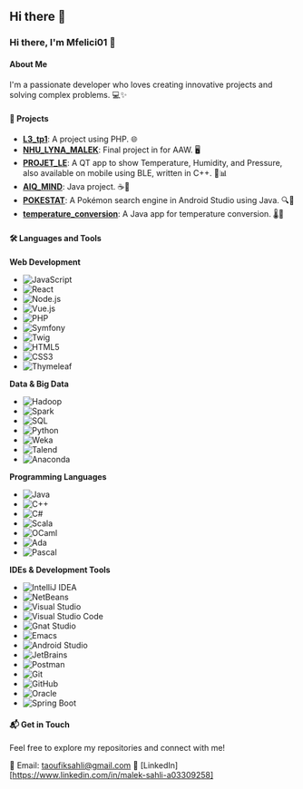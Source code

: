 ## Hi there 👋

### Hi there, I'm Mfelici01 👋

#### About Me
I'm a passionate developer who loves creating innovative projects and solving complex problems. 💻✨

#### 🚀 Projects
- **[L3_tp1](https://github.com/mfelici01/L3_tp1)**: A project using PHP. 🌐
- **[NHU_LYNA_MALEK](https://github.com/mfelici01/NHU_LYNA_MALEK)**: Final project in for AAW. 🖥️
- **[PROJET_LE](https://github.com/mfelici01/PROJET_LE)**: A QT app to show Temperature, Humidity, and Pressure, also available on mobile using BLE, written in C++. 📱📊
- **[AIQ_MIND](https://github.com/mfelici01/AIQ_MIND)**: Java project. ☕🤖
- **[POKESTAT](https://github.com/mfelici01/POKESTAT)**: A Pokémon search engine in Android Studio using Java. 🔍📱
- **[temperature_conversion](https://github.com/mfelici01/temperature_conversion)**: A Java app for temperature conversion. 🌡️🔄

#### 🛠️ Languages and Tools

**Web Development**
- ![JavaScript](https://img.shields.io/badge/-JavaScript-F7DF1E?style=flat-square&logo=javascript&logoColor=black)
- ![React](https://img.shields.io/badge/-React-61DAFB?style=flat-square&logo=react&logoColor=black)
- ![Node.js](https://img.shields.io/badge/-Node.js-339933?style=flat-square&logo=node-dot-js&logoColor=white)
- ![Vue.js](https://img.shields.io/badge/-Vue.js-4FC08D?style=flat-square&logo=vue-dot-js&logoColor=white)
- ![PHP](https://img.shields.io/badge/-PHP-777BB4?style=flat-square&logo=php&logoColor=white)
- ![Symfony](https://img.shields.io/badge/-Symfony-000000?style=flat-square&logo=symfony&logoColor=white)
- ![Twig](https://img.shields.io/badge/-Twig-339933?style=flat-square&logo=twig&logoColor=white)
- ![HTML5](https://img.shields.io/badge/-HTML5-E34F26?style=flat-square&logo=html5&logoColor=white)
- ![CSS3](https://img.shields.io/badge/-CSS3-1572B6?style=flat-square&logo=css3&logoColor=white)
- ![Thymeleaf](https://img.shields.io/badge/-Thymeleaf-005F0F?style=flat-square&logo=thymeleaf&logoColor=white)

**Data & Big Data**
- ![Hadoop](https://img.shields.io/badge/-Hadoop-66CCFF?style=flat-square&logo=apache-hadoop&logoColor=black)
- ![Spark](https://img.shields.io/badge/-Spark-E25A1C?style=flat-square&logo=apache-spark&logoColor=white)
- ![SQL](https://img.shields.io/badge/-SQL-4479A1?style=flat-square&logo=postgresql&logoColor=white)
- ![Python](https://img.shields.io/badge/-Python-3776AB?style=flat-square&logo=python&logoColor=white)
- ![Weka](https://img.shields.io/badge/-Weka-FF7F0E?style=flat-square&logo=weka&logoColor=white)
- ![Talend](https://img.shields.io/badge/-Talend-FF6D00?style=flat-square&logo=talend&logoColor=white)
- ![Anaconda](https://img.shields.io/badge/-Anaconda-44A833?style=flat-square&logo=anaconda&logoColor=white)

**Programming Languages**
- ![Java](https://img.shields.io/badge/-Java-007396?style=flat-square&logo=java&logoColor=white)
- ![C++](https://img.shields.io/badge/-C++-00599C?style=flat-square&logo=c%2B%2B&logoColor=white)
- ![C#](https://img.shields.io/badge/-C%23-239120?style=flat-square&logo=c-sharp&logoColor=white)
- ![Scala](https://img.shields.io/badge/-Scala-DC322F?style=flat-square&logo=scala&logoColor=white)
- ![OCaml](https://img.shields.io/badge/-OCaml-EC6813?style=flat-square&logo=ocaml&logoColor=white)
- ![Ada](https://img.shields.io/badge/-Ada-494848?style=flat-square&logo=ada&logoColor=white)
- ![Pascal](https://img.shields.io/badge/-Pascal-00599C?style=flat-square&logo=pascal&logoColor=white)

**IDEs & Development Tools**
- ![IntelliJ IDEA](https://img.shields.io/badge/-IntelliJ%20IDEA-000000?style=flat-square&logo=intellij-idea&logoColor=white)
- ![NetBeans](https://img.shields.io/badge/-Apache%20NetBeans-1B6AC6?style=flat-square&logo=apache-netbeans-ide&logoColor=white)
- ![Visual Studio](https://img.shields.io/badge/-Visual%20Studio-5C2D91?style=flat-square&logo=visual-studio&logoColor=white)
- ![Visual Studio Code](https://img.shields.io/badge/-VS%20Code-007ACC?style=flat-square&logo=visual-studio-code&logoColor=white)
- ![Gnat Studio](https://img.shields.io/badge/-Gnat%20Studio-000080?style=flat-square&logo=gnat&logoColor=white)
- ![Emacs](https://img.shields.io/badge/-Emacs-7F5AB6?style=flat-square&logo=gnu-emacs&logoColor=white)
- ![Android Studio](https://img.shields.io/badge/-Android%20Studio-3DDC84?style=flat-square&logo=android-studio&logoColor=white)
- ![JetBrains](https://img.shields.io/badge/-JetBrains-000000?style=flat-square&logo=jetbrains&logoColor=white)
- ![Postman](https://img.shields.io/badge/-Postman-FF6C37?style=flat-square&logo=postman&logoColor=white)
- ![Git](https://img.shields.io/badge/-Git-F05032?style=flat-square&logo=git&logoColor=white)
- ![GitHub](https://img.shields.io/badge/-GitHub-181717?style=flat-square&logo=github&logoColor=white)
- ![Oracle](https://img.shields.io/badge/-Oracle-F80000?style=flat-square&logo=oracle&logoColor=white)
- ![Spring Boot](https://img.shields.io/badge/-Spring%20Boot-6DB33F?style=flat-square&logo=spring-boot&logoColor=white)

#### 📬 Get in Touch
Feel free to explore my repositories and connect with me!

📧 Email: taoufiksahli@gmail.com
🔗 [LinkedIn][https://www.linkedin.com/in/malek-sahli-a03309258]
